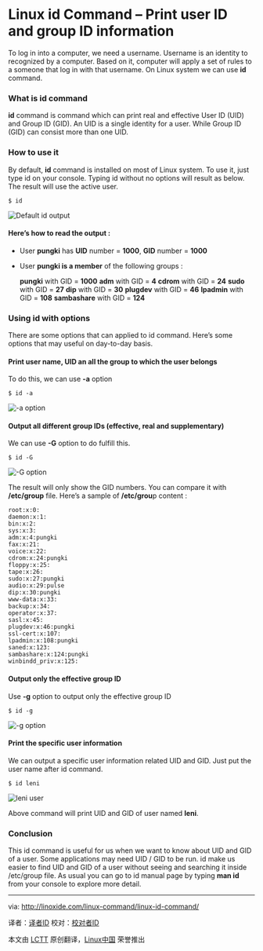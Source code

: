 Linux id Command – Print user ID and group ID information
================================================================================
To log in into a computer, we need a username. Username is an identity to recognized by a computer. Based on it, computer will apply a set of rules to a someone that log in with that username. On Linux system we can use **id** command.

### What is id command ###

**id** command is command which can print real and effective User ID (UID) and Group ID (GID). An UID is a single identity for a user. While Group ID (GID) can consist more than one UID.

### How to use it ###

By default, **id** command is installed on most of Linux system. To use it, just type id on your console. Typing id without no options will result as below. The result will use the active user.

    $ id

![Default id output](http://linoxide.com/wp-content/uploads/2013/12/id_default.png)

#### Here’s how to read the output : ####

- User **pungki** has **UID** number = **1000**, **GID** number = **1000**
- User **pungki is a member** of the following groups :

    **pungki** with GID = **1000**
    **adm** with GID = **4**
    **cdrom** with GID = **24**
    **sudo** with GID = **27**
    **dip** with GID = **30**
    **plugdev** with GID = **46**
    **lpadmin** with GID = **108**
    **sambashare** with GID = **124**

### Using id with options ###

There are some options that can applied to id command. Here’s some options that may useful on day-to-day basis.

#### Print user name, UID an all the group to which the user belongs ####

To do this, we can use **-a** option

    $ id -a

![-a option](http://linoxide.com/wp-content/uploads/2013/12/id_a.png)

#### Output all different group IDs (effective, real and supplementary) ####

We can use **-G** option to do fulfill this.

    $ id -G

![-G option](http://linoxide.com/wp-content/uploads/2013/12/id_G.png)

The result will only show the GID numbers. You can compare it with **/etc/group** file. Here’s a sample of **/etc/grou**p content :

    root:x:0:
    daemon:x:1:
    bin:x:2:
    sys:x:3:
    adm:x:4:pungki
    fax:x:21:
    voice:x:22:
    cdrom:x:24:pungki
    floppy:x:25:
    tape:x:26:
    sudo:x:27:pungki
    audio:x:29:pulse
    dip:x:30:pungki
    www-data:x:33:
    backup:x:34:
    operator:x:37:
    sasl:x:45:
    plugdev:x:46:pungki
    ssl-cert:x:107:
    lpadmin:x:108:pungki
    saned:x:123:
    sambashare:x:124:pungki
    winbindd_priv:x:125:

#### Output only the effective group ID ####

Use **-g** option to output only the effective group ID

    $ id -g

![-g option](http://linoxide.com/wp-content/uploads/2013/12/id_g1.png)

#### Print the specific user information ####

We can output a specific user information related UID and GID. Just put the user name after id command.

    $ id leni

![leni user](http://linoxide.com/wp-content/uploads/2013/12/id_leni.png)

Above command will print UID and GID of user named **leni**.

### Conclusion ###

This id command is useful for us when we want to know about UID and GID of a user. Some applications may need UID / GID to be run. id make us easier to find UID and GID of a user without seeing and searching it inside /etc/group file. As usual you can go to id manual page by typing **man id** from your console to explore more detail.

--------------------------------------------------------------------------------

via: http://linoxide.com/linux-command/linux-id-command/

译者：[译者ID](https://github.com/译者ID) 校对：[校对者ID](https://github.com/校对者ID)

本文由 [LCTT](https://github.com/LCTT/TranslateProject) 原创翻译，[Linux中国](http://linux.cn/) 荣誉推出